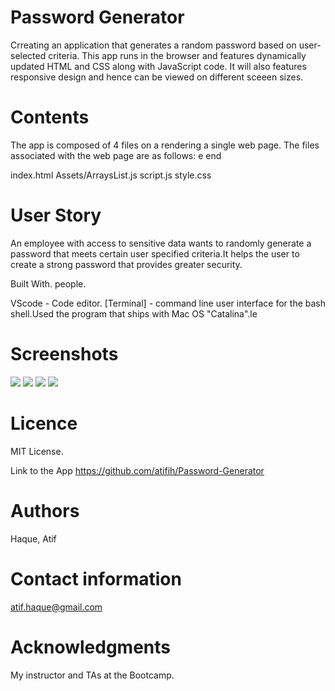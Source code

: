 # Password Generator
Crreating an application that generates a random password based on user-selected criteria. This app runs  in the browser and features dynamically updated HTML and CSS along with JavaScript code. It will also features responsive design  and hence can be viewed on different sceeen sizes.


# Contents
The app is composed of 4 files on a rendering a single web page. The files associated with  the web page are as follows:
e end

index.html
Assets/ArraysList.js
script.js
style.css


# User Story
An employee with access to sensitive data wants  to randomly generate a password that meets certain user specified  criteria.It helps the user to  create a strong password that provides greater security.

Built With. people.


VScode - Code editor.
[Terminal] - command line user interface for the bash shell.Used the program that ships with Mac OS "Catalina".​le 

# Screenshots
![](imaages\Screenshot1)
![](images\Screenshot2)
![](Images\Screenshot3)
![](imaages\Screenshot4)



# Licence
MIT License.

Link to the App
https://github.com/atifih/Password-Generator

# Authors
Haque, Atif

# Contact information
atif.haque@gmail.com

# Acknowledgments
My instructor and TAs at the Bootcamp.
